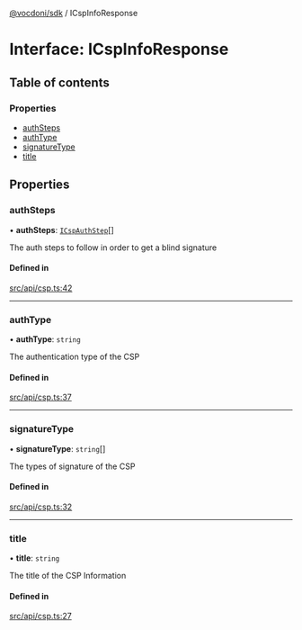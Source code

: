 [@vocdoni/sdk](/sdk) / ICspInfoResponse

# Interface: ICspInfoResponse

## Table of contents

### Properties

- [authSteps](ICspInfoResponse#authsteps)
- [authType](ICspInfoResponse#authtype)
- [signatureType](ICspInfoResponse#signaturetype)
- [title](ICspInfoResponse#title)

## Properties

### authSteps

• **authSteps**: [`ICspAuthStep`](ICspAuthStep)[]

The auth steps to follow in order to get a blind signature

#### Defined in

[src/api/csp.ts:42](https://github.com/vocdoni/vocdoni-sdk/blob/179c92b4cecfec787d968dc02b519f64ee15c5d3/src/api/csp.ts#L42)

___

### authType

• **authType**: `string`

The authentication type of the CSP

#### Defined in

[src/api/csp.ts:37](https://github.com/vocdoni/vocdoni-sdk/blob/179c92b4cecfec787d968dc02b519f64ee15c5d3/src/api/csp.ts#L37)

___

### signatureType

• **signatureType**: `string`[]

The types of signature of the CSP

#### Defined in

[src/api/csp.ts:32](https://github.com/vocdoni/vocdoni-sdk/blob/179c92b4cecfec787d968dc02b519f64ee15c5d3/src/api/csp.ts#L32)

___

### title

• **title**: `string`

The title of the CSP Information

#### Defined in

[src/api/csp.ts:27](https://github.com/vocdoni/vocdoni-sdk/blob/179c92b4cecfec787d968dc02b519f64ee15c5d3/src/api/csp.ts#L27)
